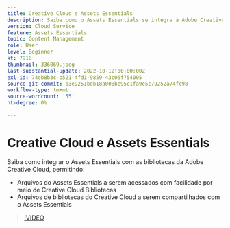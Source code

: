 ```yaml
---
title: Creative Cloud e Assets Essentials
description: Saiba como o Assets Essentials se integra à Adobe Creative Cloud.
version: Cloud Service
feature: Assets Essentials
topic: Content Management
role: User
level: Beginner
kt: 7918
thumbnail: 336069.jpeg
last-substantial-update: 2022-10-12T00:00:00Z
exl-id: 74eb8b3c-b521-4fd1-9859-43c06f754005
source-git-commit: b3e9251bdb18a008be95c1fa9e5c79252a74fc98
workflow-type: tm+mt
source-wordcount: '55'
ht-degree: 0%

---
```


# Creative Cloud e Assets Essentials

Saiba como integrar o Assets Essentials com as bibliotecas da Adobe Creative Cloud, permitindo:

+ Arquivos do Assets Essentials a serem acessados com facilidade por meio de Creative Cloud Bibliotecas
+ Arquivos de bibliotecas do Creative Cloud a serem compartilhados com o Assets Essentials

>[!VIDEO](https://video.tv.adobe.com/v/336069?quality=12&learn=on)
